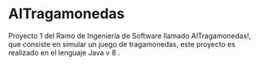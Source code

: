 # AlTragamonedas
Proyecto 1 del Ramo de Ingeniería de Software llamado  AlTragamonedas!, que consiste en simular un juego de tragamonedas, este proyecto es realizado en el lenguaje Java v 8 .
